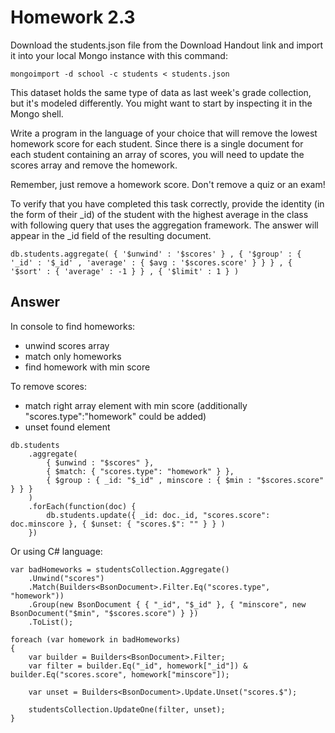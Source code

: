 # Homework 2.3

Download the students.json file from the Download Handout link and import it into your local Mongo instance with this command:

```
mongoimport -d school -c students < students.json
```
This dataset holds the same type of data as last week's grade collection, but it's modeled differently. You might want to start by inspecting it in the Mongo shell.

Write a program in the language of your choice that will remove the lowest homework score for each student. Since there is a single document for each student containing an array of scores, you will need to update the scores array and remove the homework.

Remember, just remove a homework score. Don't remove a quiz or an exam!

To verify that you have completed this task correctly, provide the identity (in the form of their _id) of the student with the highest average in the class with following query that uses the aggregation framework. The answer will appear in the _id field of the resulting document.

```
db.students.aggregate( { '$unwind' : '$scores' } , { '$group' : { '_id' : '$_id' , 'average' : { $avg : '$scores.score' } } } , { '$sort' : { 'average' : -1 } } , { '$limit' : 1 } )
```

## Answer

In console to find homeworks:
* unwind scores array
* match only homeworks
* find homework with min score

To remove scores:
* match right array element with min score (additionally "scores.type":"homework" could be added)
* unset found element
 
```
db.students
    .aggregate(
        { $unwind : "$scores" },
        { $match: { "scores.type": "homework" } },
        { $group : { _id: "$_id" , minscore : { $min : "$scores.score" } } }
    )
    .forEach(function(doc) {
        db.students.update({ _id: doc._id, "scores.score": doc.minscore }, { $unset: { "scores.$": "" } } )
    })
```

Or using C# language:

```
var badHomeworks = studentsCollection.Aggregate()
    .Unwind("scores")
    .Match(Builders<BsonDocument>.Filter.Eq("scores.type", "homework"))
    .Group(new BsonDocument { { "_id", "$_id" }, { "minscore", new BsonDocument("$min", "$scores.score") } })
    .ToList();

foreach (var homework in badHomeworks)
{
    var builder = Builders<BsonDocument>.Filter;
    var filter = builder.Eq("_id", homework["_id"]) & builder.Eq("scores.score", homework["minscore"]);

    var unset = Builders<BsonDocument>.Update.Unset("scores.$");

    studentsCollection.UpdateOne(filter, unset);
}
```